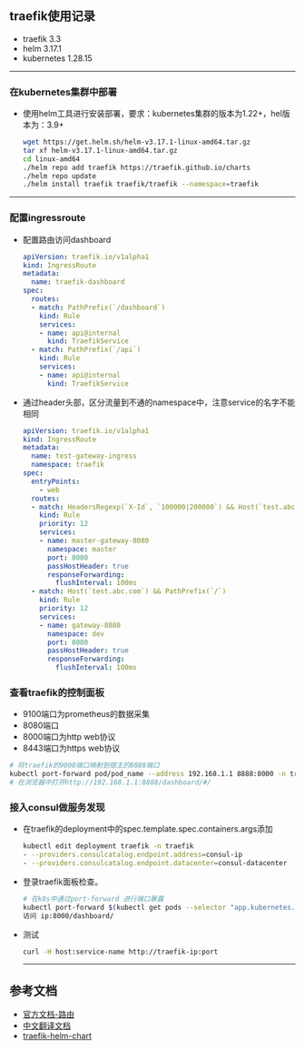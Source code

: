 ## traefik使用记录
- traefik 3.3
- helm 3.17.1
- kubernetes 1.28.15
---
### 在kubernetes集群中部署
- 使用helm工具进行安装部署，要求：kubernetes集群的版本为1.22+，hel版本为：3.9+
  ```bash
  wget https://get.helm.sh/helm-v3.17.1-linux-amd64.tar.gz
  tar xf helm-v3.17.1-linux-amd64.tar.gz
  cd linux-amd64
  ./helm repo add traefik https://traefik.github.io/charts
  ./helm repo update
  ./helm install traefik traefik/traefik --namespace=traefik
  ```
---
### 配置ingressroute
- 配置路由访问dashboard
  ```yaml
  apiVersion: traefik.io/v1alpha1
  kind: IngressRoute
  metadata:
    name: traefik-dashboard
  spec:
    routes:
    - match: PathPrefix(`/dashboard`)
      kind: Rule
      services:
      - name: api@internal
        kind: TraefikService
    - match: PathPrefix(`/api`)
      kind: Rule
      services:
      - name: api@internal
        kind: TraefikService
  ```
- 通过header头部，区分流量到不通的namespace中，注意service的名字不能相同
  ```yaml
  apiVersion: traefik.io/v1alpha1
  kind: IngressRoute
  metadata:
    name: test-gateway-ingress
    namespace: traefik
  spec:
    entryPoints:
      - web
    routes:
    - match: HeadersRegexp(`X-Id`, `100000|200000`) && Host(`test.abc.com`) && PathPrefix(`/`)
      kind: Rule
      priority: 12
      services:
      - name: master-gateway-8080
        namespace: master
        port: 8080
        passHostHeader: true
        responseForwarding:
          flushInterval: 100ms
    - match: Host(`test.abc.com`) && PathPrefix(`/`)
      kind: Rule
      priority: 12
      services:
      - name: gateway-8080
        namespace: dev
        port: 8080
        passHostHeader: true
        responseForwarding:
          flushInterval: 100ms
  ```
### 查看traefik的控制面板
- 9100端口为prometheus的数据采集
- 8080端口
- 8000端口为http web协议
- 8443端口为https web协议
```bash
# 将traefik的9000端口映射到宿主的8888端口
kubectl port-forward pod/pod_name --address 192.168.1.1 8888:8000 -n traefik
# 在浏览器中打开http://192.168.1.1:8888/dashboard/#/
```

### 接入consul做服务发现
- 在traefik的deployment中的spec.template.spec.containers.args添加
  ```bash
  kubectl edit deployment traefik -n traefik
  - --providers.consulcatalog.endpoint.address=consul-ip
  - --providers.consulcatalog.endpoint.datacenter=consul-datacenter
  ```
- 登录traefik面板检查。
  ```bash
  # 在k8s中通过port-forward 进行端口暴露
  kubectl port-forward $(kubectl get pods --selector "app.kubernetes.io/name=traefik" --output=name) 8000:8000
  访问 ip:8000/dashboard/
  ```
- 测试
  ```bash
  curl -H host:service-name http://traefik-ip:port
  ```
  ---
## 参考文档
- [官方文档-路由](https://docs.traefik.io/routing/routers/#configuration-example)
- [中文翻译文档](https://docs.traefik.cn/toml#kubernetes-ingress-backend)
- [traefik-helm-chart](https://github.com/traefik/traefik-helm-chart)